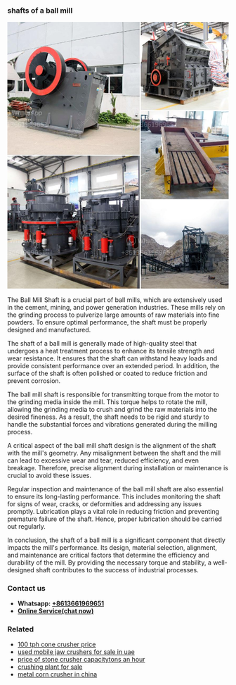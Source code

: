 <h3>shafts of a ball mill</h3><img src='1708587330.jpg' alt=''><p>The Ball Mill Shaft is a crucial part of ball mills, which are extensively used in the cement, mining, and power generation industries. These mills rely on the grinding process to pulverize large amounts of raw materials into fine powders. To ensure optimal performance, the shaft must be properly designed and manufactured.</p><p>The shaft of a ball mill is generally made of high-quality steel that undergoes a heat treatment process to enhance its tensile strength and wear resistance. It ensures that the shaft can withstand heavy loads and provide consistent performance over an extended period. In addition, the surface of the shaft is often polished or coated to reduce friction and prevent corrosion.</p><p>The ball mill shaft is responsible for transmitting torque from the motor to the grinding media inside the mill. This torque helps to rotate the mill, allowing the grinding media to crush and grind the raw materials into the desired fineness. As a result, the shaft needs to be rigid and sturdy to handle the substantial forces and vibrations generated during the milling process.</p><p>A critical aspect of the ball mill shaft design is the alignment of the shaft with the mill's geometry. Any misalignment between the shaft and the mill can lead to excessive wear and tear, reduced efficiency, and even breakage. Therefore, precise alignment during installation or maintenance is crucial to avoid these issues.</p><p>Regular inspection and maintenance of the ball mill shaft are also essential to ensure its long-lasting performance. This includes monitoring the shaft for signs of wear, cracks, or deformities and addressing any issues promptly. Lubrication plays a vital role in reducing friction and preventing premature failure of the shaft. Hence, proper lubrication should be carried out regularly.</p><p>In conclusion, the shaft of a ball mill is a significant component that directly impacts the mill's performance. Its design, material selection, alignment, and maintenance are critical factors that determine the efficiency and durability of the mill. By providing the necessary torque and stability, a well-designed shaft contributes to the success of industrial processes.</p><h3>Contact us</h3><ul><li><strong>Whatsapp:&nbsp;<a href="https://wa.me/8613661969651">+8613661969651</a></strong></li><li><a href="https://swt.shibang-china.com/?git&amp;zhl&amp;shafts of a ball mill"><strong>Online Service(chat now)</strong></a></li></ul><h3>Related</h3><ul><li><a href='100 tph cone crusher price.md'>100 tph cone crusher price</a></li><li><a href='used mobile jaw crushers for sale in uae.md'>used mobile jaw crushers for sale in uae</a></li><li><a href='price of stone crusher capacitytons an hour.md'>price of stone crusher capacitytons an hour</a></li><li><a href='crushing plant for sale.md'>crushing plant for sale</a></li><li><a href='metal corn crusher in china.md'>metal corn crusher in china</a></li></ul>